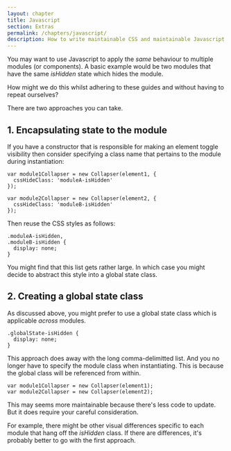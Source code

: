 ```yaml
---
layout: chapter
title: Javascript
section: Extras
permalink: /chapters/javascript/
description: How to write maintainable CSS and maintainable Javascript at the same time.
---
```


You may want to use Javascript to apply the *same* behaviour to multiple modules (or components). A basic example would be two modules that have the same *isHidden* state which hides the module.

How might we do this whilst adhering to these guides and without having to repeat ourselves?

There are two approaches you can take.

## 1. Encapsulating state to the module

If you have a constructor that is responsible for making an element toggle visibility then consider specifying a class name that pertains to the module during instantiation:

	var module1Collapser = new Collapser(element1, {
	  cssHideClass: 'moduleA-isHidden'
	});

	var module2Collapser = new Collapser(element2, {
	  cssHideClass: 'moduleB-isHidden'
	});

Then reuse the CSS styles as follows:

	.moduleA-isHidden,
	.moduleB-isHidden {
      display: none;
	}

You might find that this list gets rather large. In which case you might decide to abstract this style into a global state class.

## 2. Creating a global state class

As discussed above, you might prefer to use a global state class which is applicable *across* modules.

	.globalState-isHidden {
      display: none;
	}

This approach does away with the long comma-delimitted list. And you no longer have to specify the module class when instantiating. This is because the global class will be referenced from within.

	var module1Collapser = new Collapser(element1);
	var module2Collapser = new Collapser(element2);

This may seems more maintainable because there's less code to update. But it does require your careful consideration.

For example, there might be other visual differences specific to each module that hang off the *isHidden* class. If there are differences, it's probably better to go with the first approach.

<!-- display: flex vs display: block -->